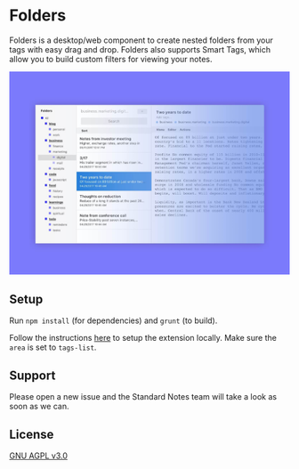# Folders

Folders is a desktop/web component to create nested folders from your tags with easy drag and drop. Folders also supports Smart Tags, which allow you to build custom filters for viewing your notes. 

![Folders](folders.jpg)

## Setup

Run `npm install` (for dependencies) and `grunt` (to build).

Follow the instructions [here](https://docs.standardnotes.org/extensions/local-setup) to setup the extension locally. Make sure the `area` is set to `tags-list`.

## Support

Please open a new issue and the Standard Notes team will take a look as soon as we can.

## License

[GNU AGPL v3.0](https://choosealicense.com/licenses/agpl-3.0/)